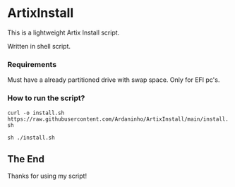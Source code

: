# ArtixInstall

This is a lightweight Artix Install script.

Written in shell script.

### Requirements

Must have a already partitioned drive with swap space.
Only for EFI pc's.

### How to run the script?
`curl -o install.sh https://raw.githubusercontent.com/Ardaninho/ArtixInstall/main/install.sh`

`sh ./install.sh`

## The End
Thanks for using my script!
